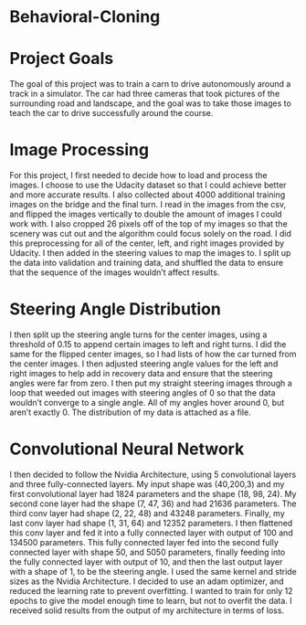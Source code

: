 # Behavioral-Cloning

# Project Goals
The goal of this project was to train a carn to drive autonomously around a track in a simulator.  The car had three cameras that took pictures of the surrounding road and landscape, and the goal was to take those images to teach the car to drive successfully around the course.  

# Image Processing
For this project, I first needed to decide how to load and process the images.  I choose to use the Udacity dataset so that I could achieve better and more accurate results.  I also collected about 4000 additional training images on the bridge and the final turn.  I read in the images from the csv, and flipped the images vertically to double the amount of images I could work with.  I also cropped 26 pixels off of the top of my images so that the scenery was cut out and the algorithm could focus solely on the road.  I did this preprocessing for all of the center, left, and right images provided by Udacity.  I then added in the steering values to map the images to.  I split up the data into validation and training data, and shuffled the data to ensure that the sequence of the images wouldn’t affect results.

# Steering Angle Distribution
I then split up the steering angle turns for the center images, using a threshold of 0.15 to append certain images to left and right turns.  I did the same for the flipped center images, so I had lists of how the car turned from the center images.  I then adjusted steering angle values for the left and right  images to help add in recovery data and ensure that the steering angles were far from zero.  I then put my straight steering images through a loop that weeded out images with steering angles of 0 so that the data wouldn’t converge to a single angle.  All of my angles hover around 0, but aren’t exactly 0.  The distribution of my data is attached as a file.  

# Convolutional Neural Network
I then decided to follow the Nvidia Architecture, using 5 convolutional layers and three fully-connected layers.  My input shape was (40,200,3) and my first convolutional layer had 1824 parameters and the shape (18, 98, 24).  My second cone layer had the shape (7, 47, 36) and had 21636 parameters.  The third conv layer had shape (2, 22, 48) and 43248 parameters.  Finally, my last conv layer had shape (1, 31, 64) and 12352 parameters.  I then flattened this conv layer and fed it into a fully connected layer with output of 100 and 134500 parameters.  This fully connected layer fed into the second fully connected layer with shape 50, and 5050 parameters, finally feeding into the fully connected layer with output of 10, and then the last output layer with a shape of 1, to be the steering angle.  I used the same kernel and stride sizes as the Nvidia Architecture.  I decided to use an adam optimizer, and reduced the learning rate to prevent overfitting.  I wanted to train for only 12 epochs to give the model enough time to learn, but not to overfit the data.  I received solid results from the output of my architecture in terms of loss.  
